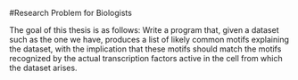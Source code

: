 #Research Problem for Biologists

The goal of this thesis is as follows: Write a program that, given a
dataset such as the one we have, produces a list of likely common motifs
explaining the dataset, with the implication that these motifs should
match the motifs recognized by the actual transcription factors active
in the cell from which the dataset arises.
